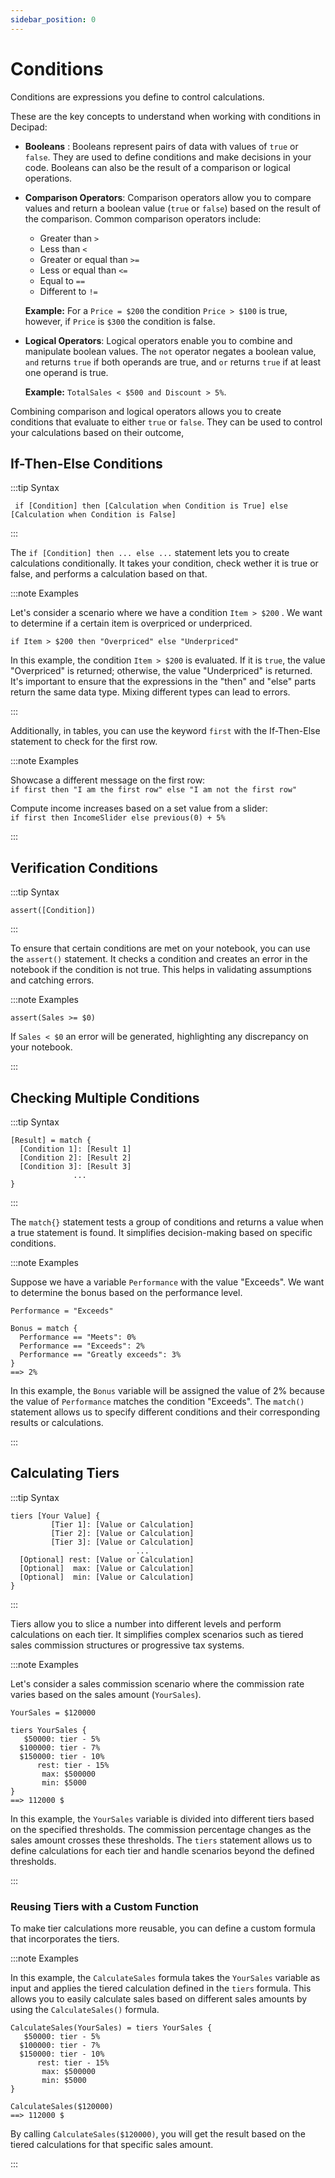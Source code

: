 ```yaml
---
sidebar_position: 0
---
```


# Conditions

Conditions are expressions you define to control calculations.

These are the key concepts to understand when working with conditions in Decipad:

- **Booleans** : Booleans represent pairs of data with values of `true` or `false`. They are used to define conditions and make decisions in your code. Booleans can also be the result of a comparison or logical operations.

- **Comparison Operators**: Comparison operators allow you to compare values and return a boolean value (`true` or `false`) based on the result of the comparison. Common comparison operators include:

  - Greater than `>`
  - Less than `<`
  - Greater or equal than `>=`
  - Less or equal than `<=`
  - Equal to `==`
  - Different to `!=`

  **Example:** For a `Price = $200` the condition `Price > $100` is true, however, if `Price` is `$300` the condition is false.

- **Logical Operators**: Logical operators enable you to combine and manipulate boolean values. The `not` operator negates a boolean value, `and` returns `true` if both operands are true, and `or` returns `true` if at least one operand is true.

  **Example:** `TotalSales < $500 and Discount > 5%`.

Combining comparison and logical operators allows you to create conditions that evaluate to either `true` or `false`. They can be used to control your calculations based on their outcome,

## If-Then-Else Conditions

:::tip Syntax

` if [Condition] then [Calculation when Condition is True] else [Calculation when Condition is False]`

:::

The `if [Condition] then ... else ...` statement lets you to create calculations conditionally. It takes your condition, check wether it is true or false, and performs a calculation based on that.

:::note Examples

Let's consider a scenario where we have a condition `Item > $200` . We want to determine if a certain item is overpriced or underpriced.

`if Item > $200 then "Overpriced" else "Underpriced"`

In this example, the condition `Item > $200` is evaluated. If it is `true`, the value "Overpriced" is returned; otherwise, the value "Underpriced" is returned. It's important to ensure that the expressions in the "then" and "else" parts return the same data type. Mixing different types can lead to errors.

:::

Additionally, in tables, you can use the keyword `first` with the If-Then-Else statement to check for the first row.

:::note Examples

Showcase a different message on the first row: <br />
`if first then "I am the first row" else "I am not the first row"`

Compute income increases based on a set value from a slider: <br />
`if first then IncomeSlider else previous(0) + 5%`

:::

## Verification Conditions

:::tip Syntax

`assert([Condition])`

:::

To ensure that certain conditions are met on your notebook, you can use the `assert()` statement. It checks a condition and creates an error in the notebook if the condition is not true. This helps in validating assumptions and catching errors.

:::note Examples

`assert(Sales >= $0)`

If `Sales < $0` an error will be generated, highlighting any discrepancy on your notebook.

:::

## Checking Multiple Conditions

:::tip Syntax

```
[Result] = match {
  [Condition 1]: [Result 1]
  [Condition 2]: [Result 2]
  [Condition 3]: [Result 3]
              ...
}
```

:::

The `match{}` statement tests a group of conditions and returns a value when a true statement is found. It simplifies decision-making based on specific conditions.

:::note Examples

Suppose we have a variable `Performance` with the value "Exceeds". We want to determine the bonus based on the performance level.

```deci live
Performance = "Exceeds"

Bonus = match {
  Performance == "Meets": 0%
  Performance == "Exceeds": 2%
  Performance == "Greatly exceeds": 3%
}
==> 2%
```

In this example, the `Bonus` variable will be assigned the value of 2% because the value of `Performance` matches the condition "Exceeds". The `match()` statement allows us to specify different conditions and their corresponding results or calculations.

:::

## Calculating Tiers

:::tip Syntax

```
tiers [Your Value] {
         [Tier 1]: [Value or Calculation]
         [Tier 2]: [Value or Calculation]
         [Tier 3]: [Value or Calculation]
                            ...
  [Optional] rest: [Value or Calculation]
  [Optional]  max: [Value or Calculation]
  [Optional]  min: [Value or Calculation]
}
```

:::

Tiers allow you to slice a number into different levels and perform calculations on each tier. It simplifies complex scenarios such as tiered sales commission structures or progressive tax systems.

:::note Examples

Let's consider a sales commission scenario where the commission rate varies based on the sales amount (`YourSales`).

```deci live
YourSales = $120000

tiers YourSales {
   $50000: tier - 5%
  $100000: tier - 7%
  $150000: tier - 10%
      rest: tier - 15%
       max: $500000
       min: $5000
}
==> 112000 $
```

In this example, the `YourSales` variable is divided into different tiers based on the specified thresholds. The commission percentage changes as the sales amount crosses these thresholds. The `tiers` statement allows us to define calculations for each tier and handle scenarios beyond the defined thresholds.

:::

### Reusing Tiers with a Custom Function

To make tier calculations more reusable, you can define a custom formula that incorporates the tiers.

:::note Examples

In this example, the `CalculateSales` formula takes the `YourSales` variable as input and applies the tiered calculation defined in the `tiers` formula. This allows you to easily calculate sales based on different sales amounts by using the `CalculateSales()` formula.

```deci live
CalculateSales(YourSales) = tiers YourSales {
   $50000: tier - 5%
  $100000: tier - 7%
  $150000: tier - 10%
      rest: tier - 15%
       max: $500000
       min: $5000
}

CalculateSales($120000)
==> 112000 $
```

By calling `CalculateSales($120000)`, you will get the result based on the tiered calculations for that specific sales amount.

:::
